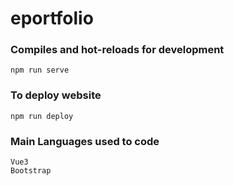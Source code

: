 # eportfolio

### Compiles and hot-reloads for development
```
npm run serve
```

### To deploy website
```
npm run deploy
```

### Main Languages used to code
```
Vue3
Bootstrap
```
